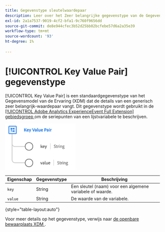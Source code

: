 ```yaml
---
title: Gegevenstype sleutelwaardepaar
description: Leer over het Zeer belangrijke gegevenstype van de Gegevens van de Ervaring van het Paar van de Waarde Model (XDM).
exl-id: 2a1a7537-9019-4cf2-bfa1-9c760f9656dd
source-git-commit: de8e944cfec3b52d25bb02bcfebe57d6a2a35e39
workflow-type: tm+mt
source-wordcount: '93'
ht-degree: 1%

---
```


# [!UICONTROL Key Value Pair] gegevenstype

[!UICONTROL Key Value Pair] is een standaardgegevenstype van het Gegevensmodel van de Ervaring (XDM) dat de details van een generisch zeer belangrijk-waardepaar vangt. Dit gegevenstype wordt gebruikt in de [[!UICONTROL Adobe Analytics ExperienceEvent Full Extension] gebiedsgroep ](../field-groups/event/analytics-full-extension.md) om de seriepunten van een lijstvariabele te beschrijven.

![ Zeer belangrijke Structuur van het Paar van de Waarde ](../images/data-types/key-value-pair.png)

| Eigenschap | Gegevenstype | Beschrijving |
| --- | --- | --- |
| `key` | String | Een sleutel (naam) voor een algemene variabele of waarde. |
| `value` | String | De waarde van de variabele. |

{style="table-layout:auto"}

Voor meer details op het gegevenstype, verwijs naar [ de openbare bewaarplaats XDM ](https://github.com/adobe/xdm/blob/master/extensions/adobe/experience/analytics/keyvalue.schema.json).
